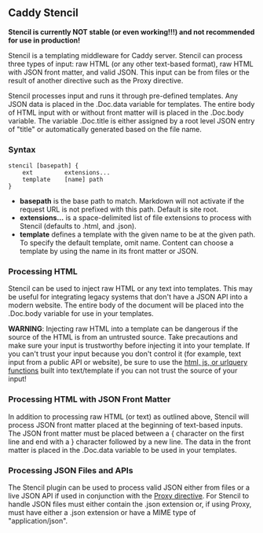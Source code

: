 ## Caddy Stencil

**Stencil is currently NOT stable (or even working!!!) and not recommended for use in production!**

Stencil is a templating middleware for Caddy server. Stencil can process three types of input: raw HTML (or any other text-based format), raw HTML with JSON front matter, and valid JSON. This input can be from files or the result of another directive such as the Proxy directive.

Stencil processes input and runs it through pre-defined templates. Any JSON data is placed in the .Doc.data variable for templates. The entire body of HTML input with or without front matter will is placed in the .Doc.body variable. The variable .Doc.title is either assigned by a root level JSON entry of "title" or automatically generated based on the file name.

### Syntax

```
stencil [basepath] {
	ext         extensions...
	template    [name] path
}
```

- **basepath** is the base path to match. Markdown will not activate if the request URL is not prefixed with this path. Default is site root.
- **extensions...** is a space-delimited list of file extensions to process with Stencil (defaults to .html, and .json).
- **template** defines a template with the given name to be at the given path. To specify the default template, omit name. Content can choose a template by using the name in its front matter or JSON.

### Processing HTML
Stencil can be used to inject raw HTML or any text into templates. This may be useful for integrating legacy systems that don't have a JSON API into a modern website.  The entire body of the document will be placed into the .Doc.body variable for use in your templates. 

**WARNING**: Injecting raw HTML into a template can be dangerous if the source of the HTML is from an untrusted source. Take precautions and make sure your input is trustworthy before injecting it into your template.  If you can't trust your input because you don't control it (for example, text input from a public API or website), be sure to use the [html, js, or urlquery functions](https://golang.org/pkg/text/template/#hdr-Functions) built into text/template if you can not trust the source of your input!


### Processing HTML with JSON Front Matter
In addition to processing raw HTML (or text) as outlined above, Stencil will process JSON front matter placed at the beginning of text-based inputs.  The JSON front matter must be placed between a { character on the first line and end with a } character followed by a new line.  The data in the front matter is placed in the .Doc.data variable to be used in your templates.

### Processing JSON Files and APIs
The Stencil plugin can be used to process valid JSON either from files or a live JSON API if used in conjunction with the [Proxy directive](https://caddyserver.com/docs/proxy). For Stencil to handle JSON files must either contain the .json extension or, if using Proxy, must have either a .json extension or have a MIME type of "application/json".